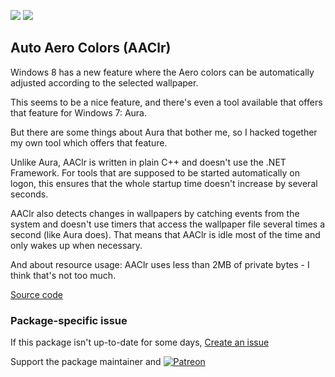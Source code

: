 [![](https://img.shields.io/chocolatey/v/aaclr?color=green&label=aaclr)](https://chocolatey.org/packages/aaclr) [![](https://img.shields.io/chocolatey/dt/aaclr)](https://chocolatey.org/packages/aaclr)

## Auto Aero Colors (AAClr)

Windows 8 has a new feature where the Aero colors can be automatically adjusted according to the selected wallpaper.

This seems to be a nice feature, and there's even a tool available that offers that feature for Windows 7: Aura.

But there are some things about Aura that bother me, so I hacked together my own tool which offers that feature.

Unlike Aura, AAClr is written in plain C++ and doesn't use the .NET Framework. For tools that are supposed to be started automatically on logon, this ensures that the whole startup time doesn't increase by several seconds.

AAClr also detects changes in wallpapers by catching events from the system and doesn't use timers that access the wallpaper file several times a second (like Aura does). That means that AAClr is idle most of the time and only wakes up when necessary.

And about resource usage: AAClr uses less than 2MB of private bytes - I think that's not too much.

[Source code](https://code.google.com/p/stexbar/source/browse/#svn%2Ftrunk%2FMisc%2FAAClr)

### Package-specific issue
If this package isn't up-to-date for some days, [Create an issue](https://github.com/tunisiano187/Chocolatey-packages/issues/new/choose)

Support the package maintainer and [![Patreon](https://cdn.jsdelivr.net/gh/tunisiano187/Chocolatey-packages@d15c4e19c709e7148588d4523ffc6dd3cd3c7e5e/icons/patreon.png)](https://www.patreon.com/tunisiano)
